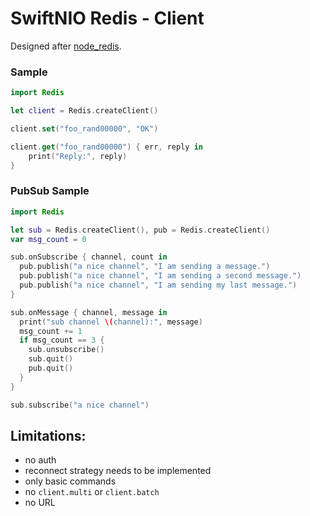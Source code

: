 # SwiftNIO Redis - Client

Designed after [node_redis](https://github.com/NodeRedis/node_redis).

### Sample

```swift
import Redis

let client = Redis.createClient()

client.set("foo_rand00000", "OK")

client.get("foo_rand00000") { err, reply in
    print("Reply:", reply)
}
```

### PubSub Sample

```swift
import Redis

let sub = Redis.createClient(), pub = Redis.createClient()
var msg_count = 0

sub.onSubscribe { channel, count in
  pub.publish("a nice channel", "I am sending a message.")
  pub.publish("a nice channel", "I am sending a second message.")
  pub.publish("a nice channel", "I am sending my last message.")
}

sub.onMessage { channel, message in
  print("sub channel \(channel):", message)
  msg_count += 1
  if msg_count == 3 {
    sub.unsubscribe()
    sub.quit()
    pub.quit()
  }
}

sub.subscribe("a nice channel")
```

## Limitations:

- no auth
- reconnect strategy needs to be implemented
- only basic commands
- no `client.multi` or `client.batch`
- no URL

